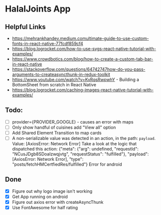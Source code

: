 # HalalJoints App

## Helpful Links

* https://mehrankhandev.medium.comultimate-guide-to-use-custom-fonts-in-react-native-77fcdf859cf4
* https://blog.logrocket.com/how-to-use-svgs-react-native-tutorial-with-examples/
* https://www.crowdbotics.com/blog/how-to-create-a-custom-tab-bar-in-react-native
* https://stackoverflow.com/questions/64742747how-do-you-pass-arguments-to-createasyncthunk-in-redux-toolkit
* https://www.youtube.com/watch?v=KvRqsRwpwhY - Building a BottomSheet from scratch in React Native
* https://blog.logrocket.com/caching-images-react-native-tutorial-with-examples/

## Todo:

- [ ] provider={PROVIDER_GOOGLE} - causes an error with maps
- [ ] Only show handful of cuisines add "View all" option
- [ ] Add Shared Element Transition to map cards
- [ ] A non-serializable value was detected in an action, in the path: `payload`. Value: [AxiosError: Network Error]
      Take a look at the logic that dispatched this action: {"meta": {"arg": undefined, "requestId": "NCusJDgb8SDoaIzwqjvtg", "requestStatus": "fulfilled"}, "payload": [AxiosError: Network Error], "type": "posts/fetchHMCertfiedRes/fulfilled"} Error for android

## Done

- [x] Figure out why logo image isn't working
- [x] Get App running on android
- [x] Figure out axios error with createAsyncThunk
- [x] Use FontAwesome for half rating
